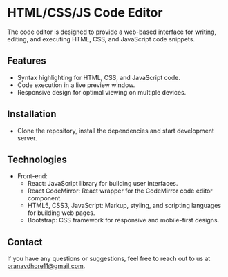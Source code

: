 # HTML/CSS/JS Code Editor

The code editor is designed to provide a web-based interface for writing, editing, and executing HTML, CSS, and JavaScript code snippets.

## Features
- Syntax highlighting for HTML, CSS, and JavaScript code.
- Code execution in a live preview window.
- Responsive design for optimal viewing on multiple devices.

## Installation
- Clone the repository, install the dependencies and start development server.

## Technologies
- Front-end:
  - React: JavaScript library for building user interfaces.
  - React CodeMirror: React wrapper for the CodeMirror code editor component.
  - HTML5, CSS3, JavaScript: Markup, styling, and scripting languages for building web pages.
  - Bootstrap: CSS framework for responsive and mobile-first designs.

## Contact
If you have any questions or suggestions, feel free to reach out to us at pranavdhore11@gmail.com.
